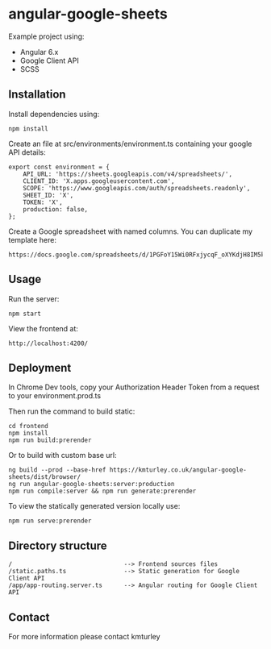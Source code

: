 # angular-google-sheets

Example project using:

* Angular 6.x
* Google Client API
* SCSS


## Installation

Install dependencies using:

    npm install

Create an file at src/environments/environment.ts containing your google API details:

    export const environment = {
        API_URL: 'https://sheets.googleapis.com/v4/spreadsheets/',
        CLIENT_ID: 'X.apps.googleusercontent.com',
        SCOPE: 'https://www.googleapis.com/auth/spreadsheets.readonly',
        SHEET_ID: 'X',
        TOKEN: 'X',
        production: false,
    };

Create a Google spreadsheet with named columns. You can duplicate my template here:

    https://docs.google.com/spreadsheets/d/1PGFoY15Wi0RFxjycqF_oXYKdjH8IM5k3_IxJLFI90aU/edit#gid=0


## Usage

Run the server:

    npm start

View the frontend at:

    http://localhost:4200/


## Deployment

In Chrome Dev tools, copy your Authorization Header Token from a request to your environment.prod.ts

Then run the command to build static:

    cd frontend
    npm install
    npm run build:prerender

Or to build with custom base url:

    ng build --prod --base-href https://kmturley.co.uk/angular-google-sheets/dist/browser/
    ng run angular-google-sheets:server:production
    npm run compile:server && npm run generate:prerender

To view the statically generated version locally use:

    npm run serve:prerender


## Directory structure

    /                               --> Frontend sources files
    /static.paths.ts                --> Static generation for Google Client API
    /app/app-routing.server.ts      --> Angular routing for Google Client API


## Contact

For more information please contact kmturley
